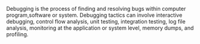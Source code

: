 Debugging is the process of finding and resolving bugs within computer program,software or system. Debugging tactics can involve interactive debugging, control flow analysis, unit testing, integration testing, log file analysis, monitoring at the application or system level, memory dumps, and profiling.
